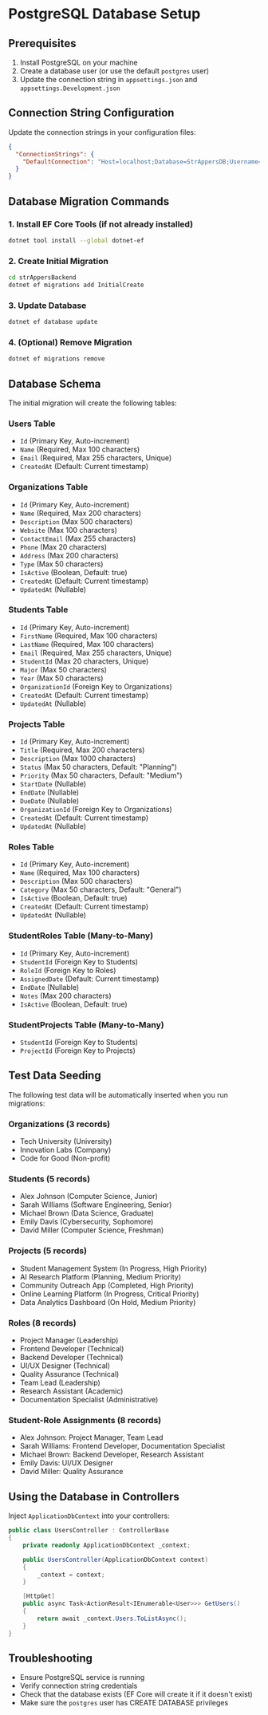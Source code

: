 # PostgreSQL Database Setup

## Prerequisites
1. Install PostgreSQL on your machine
2. Create a database user (or use the default `postgres` user)
3. Update the connection string in `appsettings.json` and `appsettings.Development.json`

## Connection String Configuration
Update the connection strings in your configuration files:

```json
{
  "ConnectionStrings": {
    "DefaultConnection": "Host=localhost;Database=StrAppersDB;Username=postgres;Password=your_actual_password"
  }
}
```

## Database Migration Commands

### 1. Install EF Core Tools (if not already installed)
```bash
dotnet tool install --global dotnet-ef
```

### 2. Create Initial Migration
```bash
cd strAppersBackend
dotnet ef migrations add InitialCreate
```

### 3. Update Database
```bash
dotnet ef database update
```

### 4. (Optional) Remove Migration
```bash
dotnet ef migrations remove
```

## Database Schema
The initial migration will create the following tables:

### Users Table
- `Id` (Primary Key, Auto-increment)
- `Name` (Required, Max 100 characters)
- `Email` (Required, Max 255 characters, Unique)
- `CreatedAt` (Default: Current timestamp)

### Organizations Table
- `Id` (Primary Key, Auto-increment)
- `Name` (Required, Max 200 characters)
- `Description` (Max 500 characters)
- `Website` (Max 100 characters)
- `ContactEmail` (Max 255 characters)
- `Phone` (Max 20 characters)
- `Address` (Max 200 characters)
- `Type` (Max 50 characters)
- `IsActive` (Boolean, Default: true)
- `CreatedAt` (Default: Current timestamp)
- `UpdatedAt` (Nullable)

### Students Table
- `Id` (Primary Key, Auto-increment)
- `FirstName` (Required, Max 100 characters)
- `LastName` (Required, Max 100 characters)
- `Email` (Required, Max 255 characters, Unique)
- `StudentId` (Max 20 characters, Unique)
- `Major` (Max 50 characters)
- `Year` (Max 50 characters)
- `OrganizationId` (Foreign Key to Organizations)
- `CreatedAt` (Default: Current timestamp)
- `UpdatedAt` (Nullable)

### Projects Table
- `Id` (Primary Key, Auto-increment)
- `Title` (Required, Max 200 characters)
- `Description` (Max 1000 characters)
- `Status` (Max 50 characters, Default: "Planning")
- `Priority` (Max 50 characters, Default: "Medium")
- `StartDate` (Nullable)
- `EndDate` (Nullable)
- `DueDate` (Nullable)
- `OrganizationId` (Foreign Key to Organizations)
- `CreatedAt` (Default: Current timestamp)
- `UpdatedAt` (Nullable)

### Roles Table
- `Id` (Primary Key, Auto-increment)
- `Name` (Required, Max 100 characters)
- `Description` (Max 500 characters)
- `Category` (Max 50 characters, Default: "General")
- `IsActive` (Boolean, Default: true)
- `CreatedAt` (Default: Current timestamp)
- `UpdatedAt` (Nullable)

### StudentRoles Table (Many-to-Many)
- `Id` (Primary Key, Auto-increment)
- `StudentId` (Foreign Key to Students)
- `RoleId` (Foreign Key to Roles)
- `AssignedDate` (Default: Current timestamp)
- `EndDate` (Nullable)
- `Notes` (Max 200 characters)
- `IsActive` (Boolean, Default: true)

### StudentProjects Table (Many-to-Many)
- `StudentId` (Foreign Key to Students)
- `ProjectId` (Foreign Key to Projects)

## Test Data Seeding
The following test data will be automatically inserted when you run migrations:

### Organizations (3 records)
- Tech University (University)
- Innovation Labs (Company)
- Code for Good (Non-profit)

### Students (5 records)
- Alex Johnson (Computer Science, Junior)
- Sarah Williams (Software Engineering, Senior)
- Michael Brown (Data Science, Graduate)
- Emily Davis (Cybersecurity, Sophomore)
- David Miller (Computer Science, Freshman)

### Projects (5 records)
- Student Management System (In Progress, High Priority)
- AI Research Platform (Planning, Medium Priority)
- Community Outreach App (Completed, High Priority)
- Online Learning Platform (In Progress, Critical Priority)
- Data Analytics Dashboard (On Hold, Medium Priority)

### Roles (8 records)
- Project Manager (Leadership)
- Frontend Developer (Technical)
- Backend Developer (Technical)
- UI/UX Designer (Technical)
- Quality Assurance (Technical)
- Team Lead (Leadership)
- Research Assistant (Academic)
- Documentation Specialist (Administrative)

### Student-Role Assignments (8 records)
- Alex Johnson: Project Manager, Team Lead
- Sarah Williams: Frontend Developer, Documentation Specialist
- Michael Brown: Backend Developer, Research Assistant
- Emily Davis: UI/UX Designer
- David Miller: Quality Assurance

## Using the Database in Controllers
Inject `ApplicationDbContext` into your controllers:

```csharp
public class UsersController : ControllerBase
{
    private readonly ApplicationDbContext _context;

    public UsersController(ApplicationDbContext context)
    {
        _context = context;
    }

    [HttpGet]
    public async Task<ActionResult<IEnumerable<User>>> GetUsers()
    {
        return await _context.Users.ToListAsync();
    }
}
```

## Troubleshooting
- Ensure PostgreSQL service is running
- Verify connection string credentials
- Check that the database exists (EF Core will create it if it doesn't exist)
- Make sure the `postgres` user has CREATE DATABASE privileges
